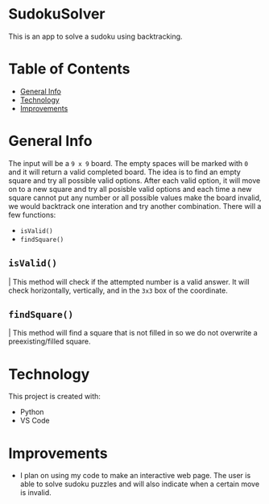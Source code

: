 # SudokuSolver
This is an app to solve a sudoku using backtracking. 

# Table of Contents
- [General Info](#general-info)
- [Technology](#technology)
- [Improvements](#Improvements)

# General Info
The input will be a `9 x 9` board. The empty spaces will be marked with `0` and it will return a valid completed board. The idea is to find an empty square and try all possible valid options. After each valid option, it will move on to a new square and try all posisble valid options and each time a new square cannot put any number or all possible values make the board invalid, we would backtrack one interation and try another combination. 
There will a few functions:
* `isValid()`
* `findSquare()`

## `isValid()`
| This method will check if the attempted number is a valid answer. It will check horizontally, vertically, and in the `3x3` box of the coordinate.  
## `findSquare()`
| This method will find a square that is not filled in so we do not overwrite a preexisting/filled square.   

# Technology 
This project is created with: 
* Python 
* VS Code


# Improvements
* I plan on using my code to make an interactive web page. The user is able to solve sudoku puzzles and will also indicate when a certain move is invalid. 

